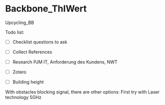 # Backbone_ThIWert
Upcycling_BB 

Todo list:
- [ ] Checklist questions to ask
- [ ] Collect References
- [ ] Research PJM IT, Anforderung des Kundens, NWT
- [ ] Zotero


- [ ] Building height

With obstacles blocking signal, there are other options:
First try with Laser technology 5GHz
